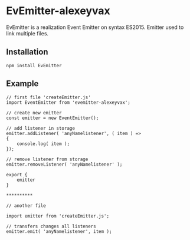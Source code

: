 # EvEmitter-alexeyvax

EvEmitter is a realization Event Emitter on syntax ES2015.
Emitter used to link multiple files.

## Installation

    npm install EvEmitter

## Example

    // first file 'createEmitter.js'
    import EventEmitter from 'evemitter-alexeyvax';
    
    // create new emitter
    const emitter = new EventEmitter();
    
    // add listener in storage
    emitter.addListener( 'anyNamelistener', ( item ) =>
    {
        console.log( item );
    });
    
    // remove listener from storage
    emitter.removeListener( 'anyNamelistener' );
    
    export {
        emitter
    }
    
    **********
    
    // another file
    
    import emitter from 'createEmitter.js';
    
    // transfers changes all listeners
    emitter.emit( 'anyNamelistener', item );
    